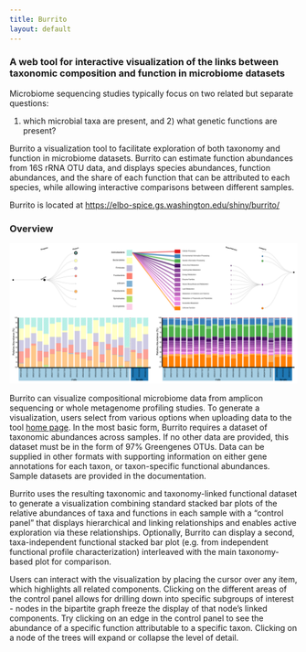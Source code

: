 ```yaml
---
title: Burrito
layout: default
---
```


### A web tool for interactive visualization of the links between taxonomic composition and function in microbiome datasets

Microbiome sequencing studies typically focus on two related but separate questions: 
1) which microbial taxa are present, and 2) what genetic functions are present? 

Burrito a visualization tool to facilitate exploration of both taxonomy and function in microbiome datasets. Burrito can estimate function abundances from 16S rRNA OTU data, 
and displays species abundances, function abundances, and the share of each function that can be attributed to each species, while allowing interactive comparisons between different samples.

Burrito is located at <a href="https://elbo-spice.gs.washington.edu/shiny/burrito/">https://elbo-spice.gs.washington.edu/shiny/burrito/</a>

### Overview

![burrito_example](burrito_sp_example_screenshot.png?raw=true)

Burrito can visualize compositional microbiome data from amplicon sequencing or whole metagenome profiling studies. To generate a visualization, users select from various options when uploading data to the tool [home page](http://elbo-spice.gs.washington.edu/shiny/burrito/). 
In the most basic form, Burrito requires a dataset of taxonomic abundances across samples. If no other data are provided, this dataset must be in the form of 97% Greengenes OTUs. 
Data can be supplied in other formats with supporting information on either gene annotations for each taxon, or taxon-specific functional abundances. 
Sample datasets are provided in the documentation.

Burrito uses the resulting taxonomic and taxonomy-linked functional dataset to generate a visualization combining standard stacked bar plots of the relative abundances of taxa and functions in each sample with a “control panel” that displays hierarchical and linking relationships and enables active exploration via these relationships. 
Optionally, Burrito can display a second, taxa-independent functional stacked bar plot (e.g. from independent functional profile characterization) interleaved with the main taxonomy-based plot for comparison.

Users can interact with the visualization by placing the cursor over any item, which highlights all related components. 
Clicking on the different areas of the control panel allows for drilling down into specific subgroups of interest - nodes in the bipartite graph freeze the display of that node’s linked components. Try clicking on an
edge in the control panel to see the abundance of a specific function attributable to a specific taxon.
Clicking on a node of the  trees will expand or collapse the level of detail. 

